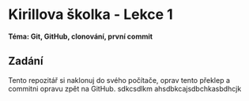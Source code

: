 # Kirillova školka - Lekce 1
**Téma: Git, GitHub, clonování, první commit**

## Zadání
Tento repozitář si naklonuj do svého počítače, oprav tento překlep a commitni opravu zpět na GitHub. sdkcsdlkm
ahsdbkcajsdbchkasbdhcjk